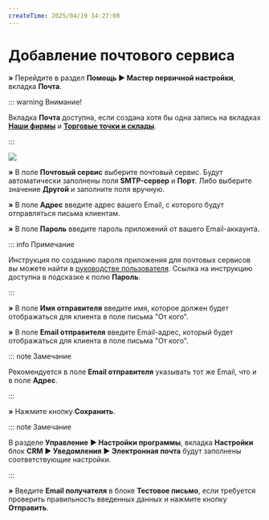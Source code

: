 ```yaml
---
createTime: 2025/04/19 14:27:08
---
```

# Добавление почтового сервиса

**»** Перейдите в раздел **Помощь ► Мастер первичной настройки**, вкладка **Почта**.

::: warning Внимание!

Вкладка **Почта** доступна, если создана хотя бы одна запись на вкладках [**Наши фирмы**](./dobavlenie_kartochki_vashej_firmy.md) и [**Торговые точки и склады**](./dobavlenie_torgovoj_tochki_i_sklada.md). 

:::

![](../../assets/guide/Aspose.Words.6f13226c-9016-4dda-be57-653ed66d987a.113.png)

**»** В поле **Почтовый сервис** выберите почтовый сервис. Будут автоматически заполнены поля **SMTP-сервер** и **Порт**. Либо выберите значение **Другой** и заполните поля вручную.

**»** В поле **Адрес** введите адрес вашего Email, с которого будут отправляться письма клиентам.

**»** В поле **Пароль** введите пароль приложений от вашего Email-аккаунта. 

::: info Примечание

Инструкция по созданию пароля приложения для почтовых сервисов вы можете найти в [руководстве пользователя](https://product-doc.tradesoft.ru/email/index.htm). Ссылка на инструкцию доступна в подсказке к полю **Пароль**.

:::

**»** В поле **Имя отправителя** введите имя, которое должен будет отображаться для клиента в поле письма "От кого".

**»** В поле **Email отправителя** введите Email-адрес, который будет отображаться для клиента в поле письма "От кого".

::: note Замечание

Рекомендуется в поле **Email отправителя** указывать тот же Email, что и в поле **Адрес**.

:::

**»** Нажмите кнопку **Сохранить**.

::: note Замечание

В разделе **Управление** **► Настройки программы**, вкладка **Настройки** блок **CRM ► Уведомления ► Электронная почта** будут заполнены соответствующие настройки.

:::

**»** Введите **Email получателя** в блоке **Тестовое письмо**, если требуется проверить правильность введенных данных и нажмите кнопку **Отправить**.
